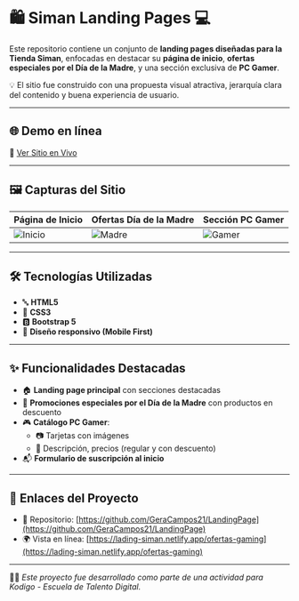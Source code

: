 # 🛍️ Siman Landing Pages 💻

Este repositorio contiene un conjunto de **landing pages diseñadas para la Tienda Siman**, enfocadas en destacar su **página de inicio**, **ofertas especiales por el Día de la Madre**, y una sección exclusiva de **PC Gamer**.

💡 El sitio fue construido con una propuesta visual atractiva, jerarquía clara del contenido y buena experiencia de usuario.

---

## 🌐 Demo en línea

🔗 [Ver Sitio en Vivo](https://lading-siman.netlify.app/ofertas-gaming)

---

## 🖼️ Capturas del Sitio

| Página de Inicio | Ofertas Día de la Madre | Sección PC Gamer |
|------------------|--------------------------|-------------------|
| ![Inicio](https://drive.google.com/uc?export=view&id=1eOREDviKyOvt-uUfjIpymev81X5msXtO) | ![Madre](https://drive.google.com/uc?export=view&id=1MB3hoKW5o-Is7oHMuAkmW9HiHYe8xI3g) | ![Gamer](https://drive.google.com/uc?export=view&id=1jQ1PYh9_bgze5kFdvzZ1BErfhFR5xvD0) |

---

## 🛠️ Tecnologías Utilizadas

- 🔤 **HTML5**
- 🎨 **CSS3**
- 🅱️ **Bootstrap 5**
- 📱 **Diseño responsivo (Mobile First)**

---

## ✨ Funcionalidades Destacadas

- 🏠 **Landing page principal** con secciones destacadas
- 🌸 **Promociones especiales por el Día de la Madre** con productos en descuento
- 🎮 **Catálogo PC Gamer**:
  - 📷 Tarjetas con imágenes
  - 📝 Descripción, precios (regular y con descuento)
- 📬 **Formulario de suscripción al inicio**


---

## 🔗 Enlaces del Proyecto

- 📂 Repositorio: [https://github.com/GeraCampos21/LandingPage](https://github.com/GeraCampos21/LandingPage)  
- 🌍 Vista en línea: [https://lading-siman.netlify.app/ofertas-gaming](https://lading-siman.netlify.app/ofertas-gaming)

---

👨‍💻 *Este proyecto fue desarrollado como parte de una actividad para Kodigo - Escuela de Talento Digital.*
